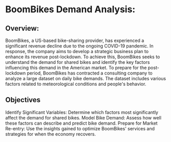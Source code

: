# BoomBikes Demand Analysis:
## Overview:
BoomBikes, a US-based bike-sharing provider, has experienced a significant revenue decline due to the ongoing COVID-19 pandemic. In response, the company aims to develop a strategic business plan to enhance its revenue post-lockdown. To achieve this, BoomBikes seeks to understand the demand for shared bikes and identify the key factors influencing this demand in the American market.
To prepare for the post-lockdown period, BoomBikes has contracted a consulting company to analyze a large dataset on daily bike demands. The dataset includes various factors related to meteorological conditions and people's behavior.
## Objectives
Identify Significant Variables: Determine which factors most significantly affect the demand for shared bikes.
Model Bike Demand: Assess how well these factors can describe and predict bike demand.
Prepare for Market Re-entry: Use the insights gained to optimize BoomBikes' services and strategies for when the economy recovers.
